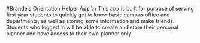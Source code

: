 #Brandeis Orientation Helper App \n
This app is built for purpose of serving first year students to quickly get to know basic campus
office and departments, as well as storing some information and make friends.
Students who logged in will be able to create and store their personal planner and have access to their own planner only
